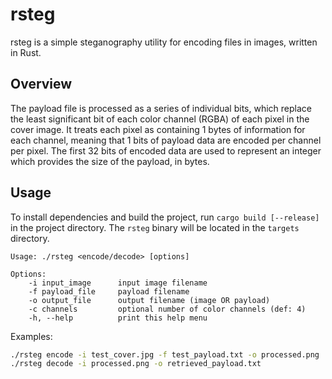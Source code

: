 # rsteg

rsteg is a simple steganography utility for encoding files in images, written in Rust.

## Overview
The payload file is processed as a series of individual bits, which replace the least significant bit of each color channel (RGBA) of each pixel in the cover image. It treats each pixel as containing 1 bytes of information for each channel, meaning that 1 bits of payload data are encoded per channel per pixel. The first 32 bits of encoded data are used to represent an integer which provides the size of the payload, in bytes.

## Usage
To install dependencies and build the project, run `cargo build [--release]` in the project directory. The `rsteg` binary will be located in the `targets` directory.

```
Usage: ./rsteg <encode/decode> [options]

Options:
    -i input_image      input image filename
    -f payload_file     payload filename
    -o output_file      output filename (image OR payload)
    -c channels         optional number of color channels (def: 4)
    -h, --help          print this help menu
```

Examples:
```bash
./rsteg encode -i test_cover.jpg -f test_payload.txt -o processed.png
./rsteg decode -i processed.png -o retrieved_payload.txt
```
